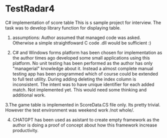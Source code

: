 # TestRadar4
C# implementation of score table
This is s sample project for interview.
The task was to develop library function for displaying table.

1. assumptions:
	Author assumed that managed code was asked. Otherwise a simple straightfoward C code .dll would be sufficient :)

2. C# and Windows forms platform has been chosen for implementation as the author times ago developed some small applications using this platform.
	No unit testing has been performed as the author has only "managerial" knowledge about it.
	Instead a almost complete manual testing app has been programmed which of course could be extended to full test utility.
During adding deleting the index column is inconsistent. The intent was to have unique identifier for each added match. Not implemented yet. This would need some thinking and additional work.

3.The game table is implemented in ScoreData.CS file only. Its pretty trivial. However the test environment was weekend work /not whole/.

4. CHATGPT has been used as asistant to create empty framework as the author is doing a proof of concept about how this framework increase productivity.
